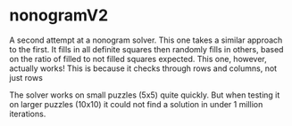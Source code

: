 # nonogramV2

A second attempt at a nonogram solver. This one takes a similar approach to the first. It fills in all definite squares then 
randomly fills in others, based on the ratio of filled to not filled squares expected.
This one, however, actually works! This is because it checks through rows and columns, not just rows


The solver works on small puzzles (5x5) quite quickly. But when testing it on larger puzzles (10x10) it could not find a 
solution in under 1 million iterations.
